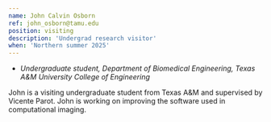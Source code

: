 ```yaml
---
name: John Calvin Osborn
ref: john_osborn@tamu.edu
position: visiting
description: 'Undergrad research visitor'
when: 'Northern summer 2025'
---
```


- _Undergraduate student, Department of Biomedical Engineering, Texas A&M University College of Engineering_

John is a visiting undergraduate student from Texas A&M and supervised by Vicente Parot. John is working on improving the software used in computational imaging.